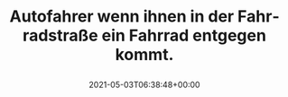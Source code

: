 ---
retweeted: false
source: <a href="https://about.twitter.com/products/tweetdeck" rel="nofollow">TweetDeck</a>
entities:
  user_mentions: []
  urls: []
  symbols: []
  media:
  - expanded_url: https://twitter.com/bascht/status/1389107154905354242/photo/1
    indices:
    - '71'
    - '94'
    url: https://t.co/2ajdkaEuYW
    media_url: http://pbs.twimg.com/media/E0cZbgfX0AABo3O.jpg
    id_str: '1389106970435768320'
    id: '1389106970435768320'
    media_url_https: https://pbs.twimg.com/media/E0cZbgfX0AABo3O.jpg
    sizes:
      medium:
        w: '1024'
        h: '640'
        resize: fit
      small:
        w: '680'
        h: '425'
        resize: fit
      large:
        w: '1024'
        h: '640'
        resize: fit
      thumb:
        w: '150'
        h: '150'
        resize: crop
    type: photo
    display_url: pic.twitter.com/2ajdkaEuYW
  hashtags: []
display_text_range:
- '0'
- '94'
favorite_count: '14'
id_str: '1389107154905354242'
truncated: false
retweet_count: '0'
id: '1389107154905354242'
possibly_sensitive: false
created_at: Mon May 03 06:38:48 +0000 2021
favorited: false
full_text: Autofahrer wenn ihnen in der Fahrradstraße ein Fahrrad entgegen kommt.
lang: de
extended_entities:
  media:
  - expanded_url: https://twitter.com/bascht/status/1389107154905354242/photo/1
    indices:
    - '71'
    - '94'
    url: https://t.co/2ajdkaEuYW
    media_url: http://pbs.twimg.com/media/E0cZbgfX0AABo3O.jpg
    id_str: '1389106970435768320'
    id: '1389106970435768320'
    media_url_https: https://pbs.twimg.com/media/E0cZbgfX0AABo3O.jpg
    sizes:
      medium:
        w: '1024'
        h: '640'
        resize: fit
      small:
        w: '680'
        h: '425'
        resize: fit
      large:
        w: '1024'
        h: '640'
        resize: fit
      thumb:
        w: '150'
        h: '150'
        resize: crop
    type: photo
    display_url: pic.twitter.com/2ajdkaEuYW
tags:
- pesos/twitter
date: '2021-05-03T06:38:48+00:00'
src: https://twitter.com/bascht/status/1389107154905354242
original_url: https://twitter.com/bascht/status/1389107154905354242
type: twitter_tweet
media_url: https://img.bascht.com/twitter/pbs.twimg.com/media/E0cZbgfX0AABo3O.jpg
text: Autofahrer wenn ihnen in der Fahrradstraße ein Fahrrad entgegen kommt.
title: 'Autofahrer wenn ihnen in der Fahrradstraße ein Fahrrad entgegen kommt.

  '

---